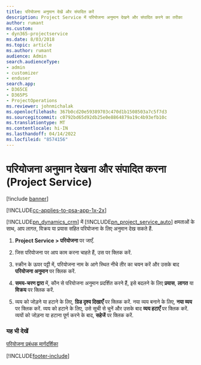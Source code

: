 ```yaml
---
title: परियोजना अनुमान देखें और संपादित करें
description: Project Service में परियोजना अनुमान देखने और संपादित करने का तरीका
author: rumant
ms.custom:
- dyn365-projectservice
ms.date: 8/03/2018
ms.topic: article
ms.author: rumant
audience: Admin
search.audienceType:
- admin
- customizer
- enduser
search.app:
- D365CE
- D365PS
- ProjectOperations
ms.reviewer: johnmichalak
ms.openlocfilehash: 367b0cd20e59389703c470d1b1508503a7c5f7d3
ms.sourcegitcommit: c0792bd65d92db25e0e8864879a19c4b93efb10c
ms.translationtype: MT
ms.contentlocale: hi-IN
ms.lasthandoff: 04/14/2022
ms.locfileid: "8574156"
---
```

# <a name="view-and-edit-project-estimates-project-service"></a>परियोजना अनुमान देखना और संपादित करना (Project Service)

[!include [banner](../includes/psa-now-project-operations.md)]

[!INCLUDE[cc-applies-to-psa-app-1x-2x](../includes/cc-applies-to-psa-app-1x-2x.md)]

[!INCLUDE[pn_dynamics_crm](../includes/pn-dynamics-crm.md)] में [!INCLUDE[pn_project_service_auto](../includes/pn-project-service-auto.md)] क्षमताओं के साथ, आप लागत, विक्रय या प्रयास सहित परियोजना के लिए अनुमान देख सकते हैं.  
  
1.  **Project Service > परियोजना** पर जाएँ.  
  
2.  जिस परियोजना पर आप काम करना चाहते हैं, उस पर क्लिक करें.  
  
3.  स्क्रीन के ऊपर पट्टी में, परियोजना नाम के आगे स्थित नीचे तीर का चयन करें और उसके बाद **परियोजना अनुमान** पर क्लिक करें.  
  
4.  **समय-चरण द्वारा** में, कौन से परियोजना अनुमान प्रदर्शित करने हैं, इसे बदलने के लिए **प्रयास**, **लागत** या **विक्रय** पर क्लिक करें.  
  
5.  व्यय को जोड़ने या हटाने के लिए, **ग्रिड दृश्य दिखाएँ** पर क्लिक करें. नया व्यय बनाने के लिए, **नया व्यय** पर क्लिक करें. व्यय को हटाने के लिए, उसे सूची से चुनें और उसके बाद **व्यय हटाएँ** पर क्लिक करें. व्ययों को जोड़ना या हटाना पूर्ण करने के बाद, **सहेजें** पर क्लिक करें.  
  
### <a name="see-also"></a>यह भी देखें  
 [परियोजना प्रबंधक मार्गदर्शिका](../psa/project-manager-guide.md)


[!INCLUDE[footer-include](../includes/footer-banner.md)]
